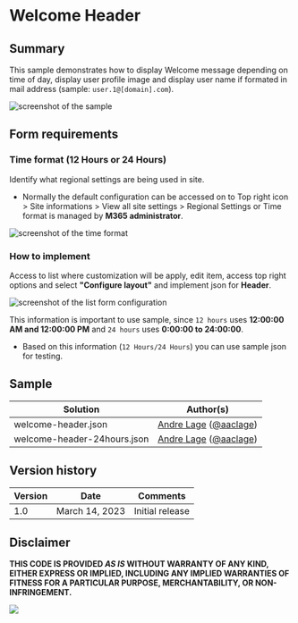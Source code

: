 # Welcome Header

## Summary
This sample demonstrates how to display Welcome message depending on time of day, display user profile image and display user name if formated in mail address (sample: `user.1@[domain].com`).

![screenshot of the sample](./assets/screenshot.png)

## Form requirements

### Time format (12 Hours or 24 Hours)

Identify what regional settings are being used in site.
- Normally the default configuration can be accessed on to Top right icon > Site informations > View all site settings > Regional Settings or Time format is managed by **M365 administrator**.

![screenshot of the time format](./assets/time-format.png)

### How to implement

Access to list where customization will be apply, edit item, access top right options and select **"Configure layout"** and implement json for **Header**.

![screenshot of the list form configuration](./assets/list-form-configuration.png)

This information is important to use sample, since `12 hours` uses **12:00:00 AM and 12:00:00 PM** and `24 hours` uses **0:00:00 to 24:00:00**.
- Based on this information (`12 Hours/24 Hours`) you can use sample json for testing.

## Sample

Solution|Author(s)
--------|---------
welcome-header.json | [Andre Lage](https://github.com/aaclage) ([@aaclage](https://twitter.com/aaclage))
welcome-header-24hours.json | [Andre Lage](https://github.com/aaclage) ([@aaclage](https://twitter.com/aaclage))

## Version history

Version |Date             |Comments
--------|-----------------|--------
1.0     |March 14, 2023 |Initial release

## Disclaimer
**THIS CODE IS PROVIDED *AS IS* WITHOUT WARRANTY OF ANY KIND, EITHER EXPRESS OR IMPLIED, INCLUDING ANY IMPLIED WARRANTIES OF FITNESS FOR A PARTICULAR PURPOSE, MERCHANTABILITY, OR NON-INFRINGEMENT.**

<img src="https://pnptelemetry.azurewebsites.net/list-formatting/form-samples/welcome-header" />